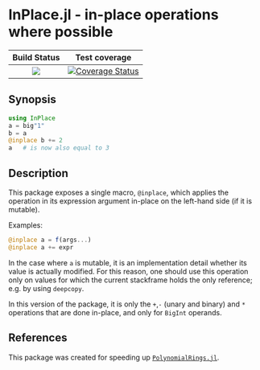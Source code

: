 # InPlace.jl - in-place operations where possible

| **Build Status**         | **Test coverage**                              |
|:------------------------:|:----------------------------------------------:|
| [![][c-i-img]][c-i-url]  | [![Coverage Status][codecov-img]][codecov-url] |

## Synopsis

```julia
using InPlace
a = big"1"
b = a
@inplace b += 2
a   # is now also equal to 3
```

## Description

This package exposes a single macro, `@inplace`, which applies the operation
in its expression argument in-place on the left-hand side (if it is mutable).

Examples:

```julia
@inplace a = f(args...)
@inplace a += expr
```

In the case where `a` is mutable, it is an implementation detail whether its
value is actually modified. For this reason, one should use this operation
only on values for which the current stackframe holds the only reference; e.g.
by using `deepcopy`.

In this version of the package, it is only the `+`,`-` (unary and binary) and
`*` operations that are done in-place, and only for `BigInt` operands.

## References

This package was created for speeding up [`PolynomialRings.jl`][poly].

[poly]: https://github.com/tkluck/PolynomialRings.jl

[c-i-img]: https://github.com/tkluck/InPlace.jl/workflows/CI/badge.svg
[c-i-url]: https://github.com/tkluck/InPlace.jl/actions?query=workflow%3ACI

[codecov-img]: https://codecov.io/gh/tkluck/InPlace.jl/branch/master/graph/badge.svg
[codecov-url]: https://codecov.io/gh/tkluck/InPlace.jl

